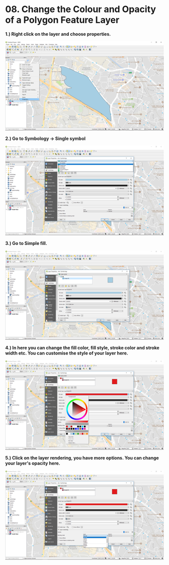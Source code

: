 # 08. Change the Colour and Opacity of a Polygon Feature Layer

**1.\) Right click on the layer and choose properties.**

![](../assets/image%20%2844%29.png)

**2.\) Go to Symbology -&gt; Single symbol**

![](../assets/image%20%2854%29.png)

**3.\) Go to Simple fill.**

![](../assets/image%20%28107%29.png)

**4.\) In here you can change the fill color, fill style, stroke color and stroke width etc. You can customise the style of your layer here.**

![](../assets/image%20%2816%29.png)

**5.\) Click on the layer rendering, you have more options. You can change your layer's opacity here.**

![](../assets/image%20%2832%29.png)

